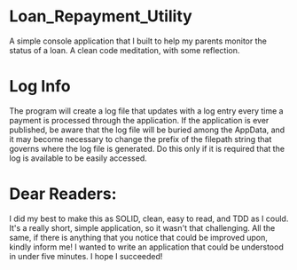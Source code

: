 # Loan_Repayment_Utility
A simple console application that I built to help my parents monitor the status of a loan. A clean code meditation, with some
reflection.

# Log Info
The program will create a log file that updates with a log entry every time a payment is processed through the application. If the
application is ever published, be aware that the log file will be buried among the AppData, and it may become necessary to change
the prefix of the filepath string that governs where the log file is generated. Do this only if it is required that the log is available
to be easily accessed.

# Dear Readers:
I did my best to make this as SOLID, clean, easy to read, and TDD as I could. It's a really short, simple application,
so it wasn't that challenging. All the same, if there is anything that you notice that could be improved upon, kindly inform me! I 
wanted to write an application that could be understood in under five minutes. I hope I succeeded!
